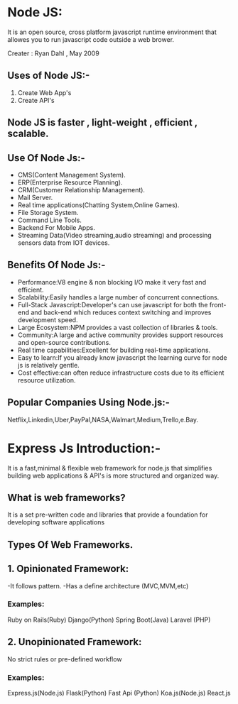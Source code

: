 # Node JS:
It is an open source, cross platform javascript runtime environment that allowes you to run javascript code outside a web brower.

Creater : Ryan Dahl , May 2009

## Uses of Node JS:-
1. Create Web  App's
2. Create API's

## Node JS is faster , light-weight , efficient , scalable.

## Use Of Node Js:-
* CMS(Content Management System).
* ERP(Enterprise Resource Planning).
* CRM(Customer Relationship Management).
* Mail Server.
* Real time applications(Chatting System,Online Games).
* File Storage System.
* Command Line Tools.
* Backend For Mobile Apps.
* Streaming Data(Video streaming,audio streaming) and processing sensors data from IOT devices.


## Benefits Of Node Js:-
* Performance:V8 engine & non blocking I/O make it very fast and efficient.
* Scalability:Easily handles a large number of concurrent connections.
* Full-Stack Javascript:Developer's can use javascript for both the front-end and back-end which reduces context switching and improves development speed.
* Large Ecosystem:NPM provides a vast collection of libraries & tools.
* Community:A large and active community provides support resources and open-source contributions.
* Real time capabilities:Excellent for building real-time applications.
* Easy to learn:If you already know javascript the learning curve for node js is relatively gentle.
* Cost effective:can often reduce infrastructure costs due to its efficient resource utilization.

## Popular Companies Using Node.js:-
Netflix,Linkedin,Uber,PayPal,NASA,Walmart,Medium,Trello,e.Bay.

# Express Js Introduction:-
It is a fast,minimal & flexible web framework for node.js that simplifies building web applications & API's is more structured and organized way.

## What is web frameworks?
It is a set pre-written code and libraries that provide a foundation for developing software applications

## Types Of Web Frameworks.

## 1. Opinionated Framework:
-It follows pattern.
-Has a define architecture (MVC,MVM,etc)

### Examples:
Ruby on Rails(Ruby)
Django(Python)
Spring Boot(Java)
Laravel (PHP)

## 2. Unopinionated Framework:
No strict rules or pre-defined workflow

### Examples:
Express.js(Node.js)
Flask(Python)
Fast Api (Python)
Koa.js(Node.js)
React.js